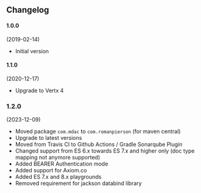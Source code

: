 ## Changelog


#### 1.0.0

(2019-02-14)

* Initial version

#### 1.1.0

(2020-12-17)

* Upgrade to Vertx 4


### 1.2.0

(2023-12-09)

* Moved package `com.mdac` to `com.romanpierson` (for maven central)
* Upgrade to latest versions
* Moved from Travis CI to Github Actions / Gradle Sonarqube Plugin
* Changed support from ES 6.x towards ES 7.x and higher only (doc type mapping not anymore supported)
* Added BEARER Authentication mode
* Added support for Axiom.co
* Added ES 7.x and 8.x playgrounds
* Removed requirement for jackson databind library
